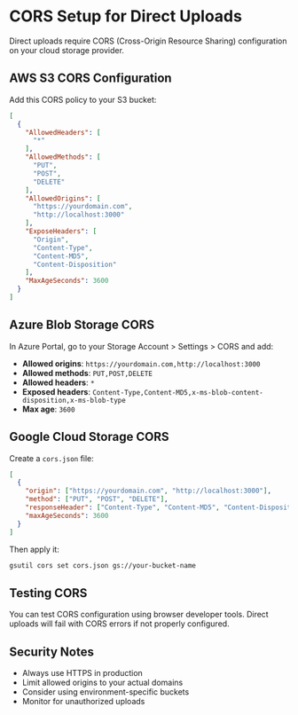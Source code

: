 # CORS Setup for Direct Uploads

Direct uploads require CORS (Cross-Origin Resource Sharing) configuration on your cloud storage provider.

## AWS S3 CORS Configuration

Add this CORS policy to your S3 bucket:

```json
[
  {
    "AllowedHeaders": [
      "*"
    ],
    "AllowedMethods": [
      "PUT",
      "POST",
      "DELETE"
    ],
    "AllowedOrigins": [
      "https://yourdomain.com",
      "http://localhost:3000"
    ],
    "ExposeHeaders": [
      "Origin",
      "Content-Type",
      "Content-MD5",
      "Content-Disposition"
    ],
    "MaxAgeSeconds": 3600
  }
]
```

## Azure Blob Storage CORS

In Azure Portal, go to your Storage Account > Settings > CORS and add:

- **Allowed origins**: `https://yourdomain.com,http://localhost:3000`
- **Allowed methods**: `PUT,POST,DELETE`
- **Allowed headers**: `*`
- **Exposed headers**: `Content-Type,Content-MD5,x-ms-blob-content-disposition,x-ms-blob-type`
- **Max age**: `3600`

## Google Cloud Storage CORS

Create a `cors.json` file:

```json
[
  {
    "origin": ["https://yourdomain.com", "http://localhost:3000"],
    "method": ["PUT", "POST", "DELETE"],
    "responseHeader": ["Content-Type", "Content-MD5", "Content-Disposition"],
    "maxAgeSeconds": 3600
  }
]
```

Then apply it:
```bash
gsutil cors set cors.json gs://your-bucket-name
```

## Testing CORS

You can test CORS configuration using browser developer tools. Direct uploads will fail with CORS errors if not properly configured.

## Security Notes

- Always use HTTPS in production
- Limit allowed origins to your actual domains
- Consider using environment-specific buckets
- Monitor for unauthorized uploads 